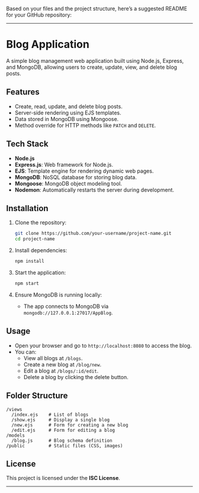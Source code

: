 Based on your files and the project structure, here’s a suggested README for your GitHub repository:

---

# Blog Application

A simple blog management web application built using Node.js, Express, and MongoDB, allowing users to create, update, view, and delete blog posts.

## Features

- Create, read, update, and delete blog posts.
- Server-side rendering using EJS templates.
- Data stored in MongoDB using Mongoose.
- Method override for HTTP methods like `PATCH` and `DELETE`.

## Tech Stack

- **Node.js**
- **Express.js**: Web framework for Node.js.
- **EJS**: Template engine for rendering dynamic web pages.
- **MongoDB**: NoSQL database for storing blog data.
- **Mongoose**: MongoDB object modeling tool.
- **Nodemon**: Automatically restarts the server during development.

## Installation

1. Clone the repository:
   ```bash
   git clone https://github.com/your-username/project-name.git
   cd project-name
   ```

2. Install dependencies:
   ```bash
   npm install
   ```

3. Start the application:
   ```bash
   npm start
   ```

4. Ensure MongoDB is running locally:
   - The app connects to MongoDB via `mongodb://127.0.0.1:27017/AppBlog`.

## Usage

- Open your browser and go to `http://localhost:8080` to access the blog.
- You can:
  - View all blogs at `/blogs`.
  - Create a new blog at `/blog/new`.
  - Edit a blog at `/blogs/:id/edit`.
  - Delete a blog by clicking the delete button.

## Folder Structure

```
/views
  /index.ejs    # List of blogs
  /show.ejs     # Display a single blog
  /new.ejs      # Form for creating a new blog
  /edit.ejs     # Form for editing a blog
/models
  /blog.js      # Blog schema definition
/public         # Static files (CSS, images)
```

## License

This project is licensed under the **ISC License**.

---

